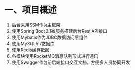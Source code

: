 # 一、项目概述
1. 后台采用SSM作为主框架
2. 使用Spring Boot 2.1微服务搭建后台Rest API接口
3. 使用Mybatis作为JDBC数据访问层组件
4. 使用MySQL5.7数据库
5. 使用Redis缓存数据
6. 各模块使用RocketMQ消息队列形式进行通讯
7. 使用Swagger作为前后端接口交互文档，方便多人员协同开发
